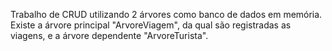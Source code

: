 Trabalho de CRUD utilizando 2 árvores como banco de dados em memória. Existe a árvore principal "ArvoreViagem", da qual são registradas as viagens, e a árvore dependente "ArvoreTurista". 
